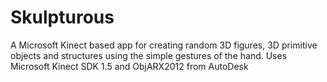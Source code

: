 Skulpturous
===========

A Microsoft Kinect based app for creating random 3D figures, 3D primitive objects and structures using the simple gestures of the hand. Uses Microsoft Kinect SDK 1.5 and ObjARX2012 from AutoDesk
